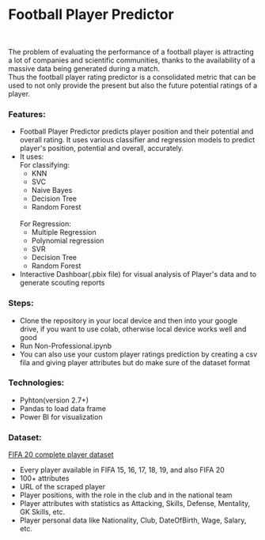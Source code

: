 <h1>Football Player Predictor</h1>
<br>
<p>The problem of evaluating the performance of a football player is attracting a lot of companies and scientific communities, thanks to the availability of a massive data being generated during a match.<br>
Thus the football player rating predictor is a consolidated metric that can be used to not only provide the present but also the future potential ratings of a player.
</p>
<h3>Features:</h3>
<ul>
  <li>Football Player Predictor predicts player position and their potential and overall rating. It uses various classifier and regression models to predict player's       position, potential and overall, accurately.</li>
  <li>It uses:
    <br>
    For classifying:
    <ul>
      <li>KNN</li>
      <li>SVC</li>
      <li>Naive Bayes</li>
      <li>Decision Tree</li>
      <li>Random Forest</li>
    </ul>
    <br>
    For Regression:
    <ul>
      <li>Multiple Regression</li>
      <li>Polynomial regression</li>
      <li>SVR</li>
      <li>Decision Tree</li>
      <li>Random Forest</li>
    </ul>
    <li>Interactive Dashboar(.pbix file) for visual analysis of Player's data and to generate scouting reports</li>
</ul>
<h3>Steps:</h3>
<ul>
  <li>Clone the repository in your local device and then into your google drive, if you want to use colab, otherwise local device works well and good</li>
  <li>Run Non-Professional.ipynb</li>
  <li>You can also use your custom player ratings prediction by creating a csv fila and giving player attributes but do make sure of the dataset format</li>
</ul>
<h3>Technologies:</h3>
<ul>
  <li>Pyhton(version 2.7+)</li>
  <li>Pandas to load data frame</li>
  <li>Power BI for visualization</li>
</ul>
<h3>Dataset:</h3>
<a href="https://www.kaggle.com/datasets/stefanoleone992/fifa-20-complete-player-dataset">FIFA 20 complete player dataset</a>
<ul>
  <li>Every player available in FIFA 15, 16, 17, 18, 19, and also FIFA 20</li>
  <li>100+ attributes</li>
  <li>URL of the scraped player</li>
  <li>Player positions, with the role in the club and in the national team</li>
  <li>Player attributes with statistics as Attacking, Skills, Defense, Mentality, GK Skills, etc.</li>
  <li>Player personal data like Nationality, Club, DateOfBirth, Wage, Salary, etc.</li>
</ul>
